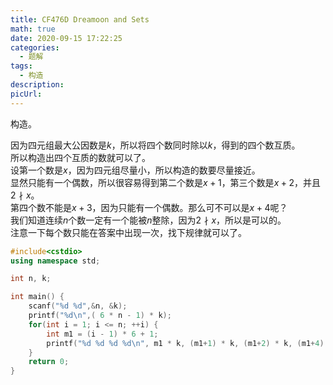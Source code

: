 ```yaml
---
title: CF476D Dreamoon and Sets
math: true
date: 2020-09-15 17:22:25
categories: 
  - 题解
tags: 
  - 构造
description: 
picUrl: 
---
```



构造。
<!--more-->
因为四元组最大公因数是$k$，所以将四个数同时除以$k$，得到的四个数互质。  
所以构造出四个互质的数就可以了。  
设第一个数是$x$，因为四元组尽量小，所以构造的数要尽量接近。  
显然只能有一个偶数，所以很容易得到第二个数是$x+1$，第三个数是$x+2$，并且$2\nmid x$。  
第四个数不能是$x+3$，因为只能有一个偶数。那么可不可以是$x+4$呢？  
我们知道连续$n$个数一定有一个能被$n$整除，因为$2\nmid x$，所以是可以的。  
注意一下每个数只能在答案中出现一次，找下规律就可以了。
```c++
#include<cstdio>
using namespace std;

int n, k;

int main() {
    scanf("%d %d",&n, &k);
    printf("%d\n",( 6 * n - 1) * k);
    for(int i = 1; i <= n; ++i) {
        int m1 = (i - 1) * 6 + 1;
        printf("%d %d %d %d\n", m1 * k, (m1+1) * k, (m1+2) * k, (m1+4) * k);
    }
    return 0;
}
```